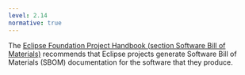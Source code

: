 ```yaml
---
level: 2.14
normative: true
---
```


The [Eclipse Foundation Project Handbook (section Software Bill of Materials)](https://www.eclipse.org/projects/handbook/#sbom) recommends that Eclipse projects generate Software Bill of Materials (SBOM) documentation for the software that they produce.
